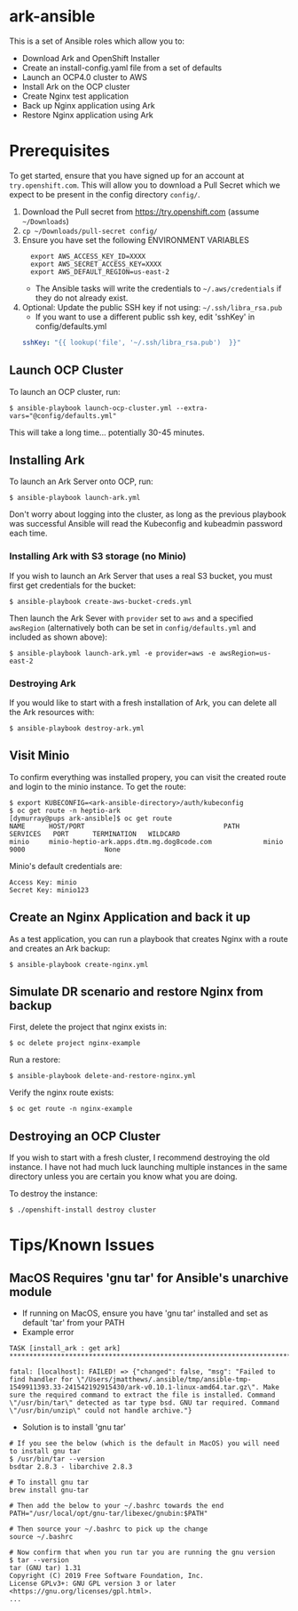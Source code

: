 # ark-ansible

This is a set of Ansible roles which allow you to:
* Download Ark and OpenShift Installer
* Create an install-config.yaml file from a set of defaults
* Launch an OCP4.0 cluster to AWS
* Install Ark on the OCP cluster
* Create Nginx test application
* Back up Nginx application using Ark
* Restore Nginx application using Ark

# Prerequisites

To get started, ensure that you have signed up for an account at
`try.openshift.com`. This will allow you to download a Pull Secret which we
expect to be present in the config directory `config/`.

1. Download the Pull secret from https://try.openshift.com (assume `~/Downloads`)
1. `cp ~/Downloads/pull-secret config/`
1. Ensure you have set the following ENVIRONMENT VARIABLES
    ```
      export AWS_ACCESS_KEY_ID=XXXX
      export AWS_SECRET_ACCESS_KEY=XXXX
      export AWS_DEFAULT_REGION=us-east-2
    ```
   * The Ansible tasks will write the credentials to `~/.aws/credentials` if they do not already exist.
1. Optional:  Update the public SSH key if not using: `~/.ssh/libra_rsa.pub`
    * If you want to use a different public ssh key, edit 'sshKey' in config/defaults.yml
    ```yaml
    sshKey: "{{ lookup('file', '~/.ssh/libra_rsa.pub')  }}"
    ```



## Launch OCP Cluster

To launch an OCP cluster, run:
```
$ ansible-playbook launch-ocp-cluster.yml --extra-vars="@config/defaults.yml"
```

This will take a long time... potentially 30-45 minutes.

## Installing Ark

To launch an Ark Server onto OCP, run:
```
$ ansible-playbook launch-ark.yml
```

Don't worry about logging into the cluster, as long as the previous playbook
was successful Ansible will read the Kubeconfig and kubeadmin password each
time.

### Installing Ark with S3 storage (no Minio)

If you wish to launch an Ark Server that uses a real S3 bucket, you must first
get credentials for the bucket:
```
$ ansible-playbook create-aws-bucket-creds.yml
```

Then launch the Ark Sever with `provider` set to `aws` and a specified
`awsRegion` (alternatively both can be set in `config/defaults.yml` and
included as shown above):
```
$ ansible-playbook launch-ark.yml -e provider=aws -e awsRegion=us-east-2
```

### Destroying Ark

If you would like to start with a fresh installation of Ark, you can delete all
the Ark resources with:
```
$ ansible-playbook destroy-ark.yml
```

## Visit Minio

To confirm everything was installed propery, you can visit the created route
and login to the minio instance. To get the route:
```
$ export KUBECONFIG=<ark-ansible-directory>/auth/kubeconfig
$ oc get route -n heptio-ark
[dymurray@pups ark-ansible]$ oc get route
NAME      HOST/PORT                                   PATH      SERVICES   PORT      TERMINATION   WILDCARD
minio     minio-heptio-ark.apps.dtm.mg.dog8code.com             minio      9000                    None
```

Minio's default credentials are:
```
Access Key: minio
Secret Key: minio123
```

## Create an Nginx Application and back it up

As a test application, you can run a playbook that creates Nginx with a route
and creates an Ark backup:

```
$ ansible-playbook create-nginx.yml
```

## Simulate DR scenario and restore Nginx from backup

First, delete the project that nginx exists in:
```
$ oc delete project nginx-example
```

Run a restore:
```
$ ansible-playbook delete-and-restore-nginx.yml
```

Verify the nginx route exists:
```
$ oc get route -n nginx-example
```


## Destroying an OCP Cluster

If you wish to start with a fresh cluster, I recommend destroying the old
instance. I have not had much luck launching multiple instances in the same
directory unless you are certain you know what you are doing.

To destroy the instance:
```
$ ./openshift-install destroy cluster
```

# Tips/Known Issues

## MacOS Requires 'gnu tar' for Ansible's unarchive module
  * If running on MacOS, ensure you have 'gnu tar' installed and set as default 'tar' from your PATH
  * Example error
```
TASK [install_ark : get ark] ***************************************************************************************************************************************

fatal: [localhost]: FAILED! => {"changed": false, "msg": "Failed to find handler for \"/Users/jmatthews/.ansible/tmp/ansible-tmp-1549911393.33-241542192915430/ark-v0.10.1-linux-amd64.tar.gz\". Make sure the required command to extract the file is installed. Command \"/usr/bin/tar\" detected as tar type bsd. GNU tar required. Command \"/usr/bin/unzip\" could not handle archive."}
```
  * Solution is to install 'gnu tar'

```
# If you see the below (which is the default in MacOS) you will need to install gnu tar
$ /usr/bin/tar --version
bsdtar 2.8.3 - libarchive 2.8.3

# To install gnu tar
brew install gnu-tar

# Then add the below to your ~/.bashrc towards the end
PATH="/usr/local/opt/gnu-tar/libexec/gnubin:$PATH"

# Then source your ~/.bashrc to pick up the change
source ~/.bashrc

# Now confirm that when you run tar you are running the gnu version
$ tar --version
tar (GNU tar) 1.31
Copyright (C) 2019 Free Software Foundation, Inc.
License GPLv3+: GNU GPL version 3 or later <https://gnu.org/licenses/gpl.html>.
...

```
